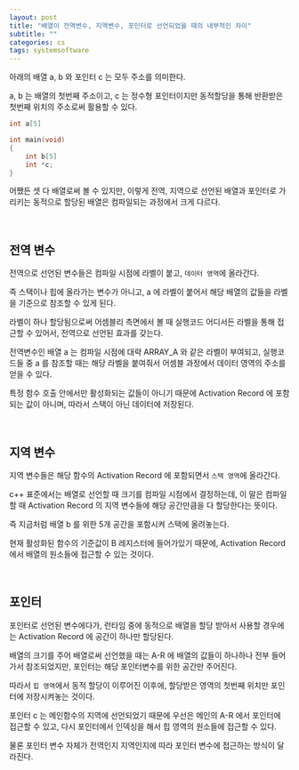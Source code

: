 ```yaml
---
layout: post
title: "배열이 전역변수, 지역변수, 포인터로 선언되었을 때의 내부적인 차이"
subtitle: ""
categories: cs
tags: systemsoftware
---
```


아래의 배열 a, b 와 포인터 c 는 모두 주소를 의미한다. 

a, b 는 배열의 첫번째 주소이고, c 는 정수형 포인터이지만 동적할당을 통해 반환받은 첫번째 위치의 주소로써 활용할 수 있다.

```c++
int a[5]

int main(void)
{
    int b[5]
    int *c;
}
```

어쨌든 셋 다 배열로써 볼 수 있지만, 이렇게 전역, 지역으로 선언된 배열과 포인터로 가리키는 동적으로 할당된 배열은 컴파일되는 과정에서 크게 다르다.

<br>

## 전역 변수

전역으로 선언된 변수들은 컴파일 시점에 라벨이 붙고, ```데이터 영역```에 올라간다.

즉 스택이나 힙에 올라가는 변수가 아니고, a 에 라벨이 붙어서 해당 배열의 값들을 라벨을 기준으로 참조할 수 있게 된다.

라벨이 하나 할당됨으로써 어셈블리 측면에서 볼 때 실행코드 어디서든 라벨을 통해 접근할 수 있어서, 전역으로 선언된 효과를 갖는다.

전역변수인 배열 a 는 컴파일 시점에 대략 ARRAY_A 와 같은 라벨이 부여되고, 실행코드들 중 a 를 참조할 때는 해당 라벨을 붙여줘서 어셈블 과정에서 데이터 영역의 주소를 얻을 수 있다.

특정 함수 호출 안에서만 활성화되는 값들이 아니기 때문에 Activation Record 에 포함되는 값이 아니며, 따라서 스택이 아닌 데이터에 저장된다.

<br>

## 지역 변수

지역 변수들은 해당 함수의 Activation Record 에 포함되면서 ```스택 영역```에 올라간다.

c++ 표준에서는 배열로 선언할 때 크기를 컴파일 시점에서 결정하는데, 이 말은 컴파일 할 때 Activation Record 의 지역 변수들에 해당 공간만큼을 다 할당한다는 뜻이다.

즉 지금처럼 배열 b 를 위한 5개 공간을 포함시켜 스택에 올려놓는다.

현재 활성화된 함수의 기준값이 B 레지스터에 들어가있기 때문에, Activation Record 에서 배열의 원소들에 접근할 수 있는 것이다.

<br>

## 포인터

포인터로 선언된 변수에다가, 런타임 중에 동적으로 배열을 할당 받아서 사용할 경우에는 Activation Record 에 공간이 하나만 할당된다.

배열의 크기를 주어 배열로써 선언했을 때는 A-R 에 배열의 값들이 하나하나 전부 들어가서 참조되었지만, 포인터는 해당 포인터변수를 위한 공간만 주어진다.

따라서 ```힙 영역```에서 동적 할당이 이루어진 이후에, 할당받은 영역의 첫번째 위치만 포인터에 저장시켜놓는 것이다.

포인터 c 는 메인함수의 지역에 선언되었기 때문에 우선은 메인의 A-R 에서 포인터에 접근할 수 있고, 다시 포인터에서 인덱싱을 해서 힙 영역의 원소들에 접근할 수 있다.

물론 포인터 변수 자체가 전역인지 지역인지에 따라 포인터 변수에 접근하는 방식이 달라진다.